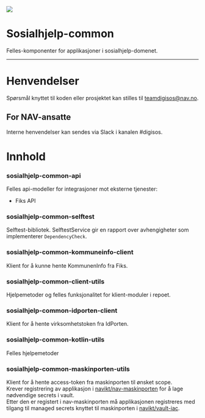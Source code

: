 ![](https://github.com/navikt/sosialhjelp-common/workflows/Publish%20artifacts/badge.svg?branch=master)

Sosialhjelp-common
================

Felles-komponenter for applikasjoner i sosialhjelp-domenet.

---

# Henvendelser
Spørsmål knyttet til koden eller prosjektet kan stilles til teamdigisos@nav.no.

## For NAV-ansatte

Interne henvendelser kan sendes via Slack i kanalen #digisos.

# Innhold

### sosialhjelp-common-api

Felles api-modeller for integrasjoner mot eksterne tjenester:
- Fiks API

### sosialhjelp-common-selftest

Selftest-bibliotek. SelftestService gir en rapport over avhengigheter som implementerer `DependencyCheck`.

### sosialhjelp-common-kommuneinfo-client

Klient for å kunne hente KommunenInfo fra Fiks.

### sosialhjelp-common-client-utils

Hjelpemetoder og felles funksjonalitet for klient-moduler i repoet.

### sosialhjelp-common-idporten-client

Klient for å hente virksomhetstoken fra IdPorten.

### sosialhjelp-common-kotlin-utils

Felles hjelpemetoder

### sosialhjelp-common-maskinporten-utils

Klient for å hente access-token fra maskinporten til ønsket scope.  
Krever registrering av applikasjon i [navikt/nav-maskinporten](https://github.com/navikt/nav-maskinporten) for å lage nødvendige secrets i vault.  
Etter den er registert i nav-maskinporten må applikasjonen registreres med tilgang til managed secrets knyttet til
maskinporten i [navikt/vault-iac](https://github.com/navikt/vault-iac).  
